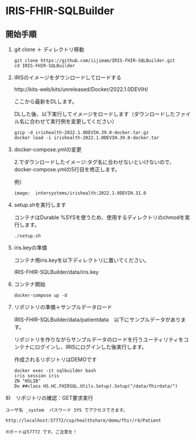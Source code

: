 # IRIS-FHIR-SQLBuilder

## 開始手順

1) git clone ＋ ディレクトリ移動

	```
	git clone https://github.com/iijimam/IRIS-FHIR-SQLBuilder.git
	cd IRIS-FHIR-SQLBuilder
	```

2)  IRISのイメージをダウンロードしてロードする

	http://kits-web/kits/unreleased/Docker/2022.1.0DEVIH/

	ここから最新をDLします。

	DLした後、以下実行してイメージをロードします（ダウンロードしたファイル名に合わせて実行例を変更してください）

	```
	gzip -d irishealth-2022.1.0DEVIH.39.0-docker.tar.gz
	docker load -i irishealth-2022.1.0DEVIH.39.0-docker.tar
	```

3) docker-compose.ymlの変更

 	2.でダウンロードしたイメージ:タグ名に合わせないといけないので、docker-compose.ymlの5行目を修正します。

	例）
	```
	image:  intersystems/irishealth:2022.1.0DEVIH.31.0
	```

4) setup.shを実行します

	コンテナはDurable %SYSを使うため、使用するディレクトリのchmodを実行します。


	```
	./setup.sh
	```

5) iris.keyの準備

	コンテナ用iris.keyを以下ディレクトリに置いてください。

	IRIS-FHIR-SQLBuilder/data/iris.key


6) コンテナ開始

	```
	docker-compose up -d
	```

7) リポジトリの準備＋サンプルデータロード

	IRIS-FHIR-SQLBuilder/data/patientdata　以下にサンプルデータがあります。

	リポジトリを作りながらサンプルデータのロードを行うユーティリティをコンテナにログインし、IRISにログインした後実行します。

	作成されるリポジトリはDEMOです

	```
	docker exec -it sqlbuilder bash
	iris session iris
	ZN "HSLIB"
	Do ##class HS.HC.FHIRSQL.Utils.Setup).Setup("/data/fhirdata/")
	```


8)　リポジトリの確認：GET要求実行

	ユーザ名 _system  パスワード SYS でアクセスできます。

	http://localhost:57772/csp/healthshare/demo/fhir/r4/Patient

	※ポートは57772 です。ご注意を！


